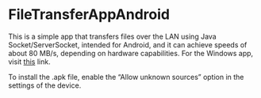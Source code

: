 # FileTransferAppAndroid
This is a simple app that transfers files over the LAN using Java Socket/ServerSocket, intended for Android, and it can achieve speeds of about 80 MB/s, depending on hardware capabilities. For the Windows app, visit [this](https://github.com/sandaruwijesiri/FileTransferAppWindows) link.

To install the .apk file, enable the “Allow unknown sources” option in the settings of the device.
